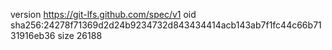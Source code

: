 version https://git-lfs.github.com/spec/v1
oid sha256:24278f71369d2d24b9234732d843434414acb143ab7f1fc44c66b7131916eb36
size 26188
